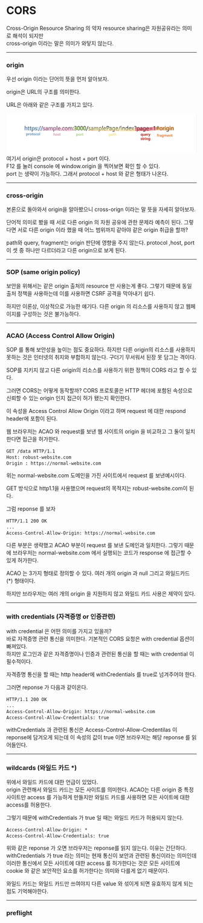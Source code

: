 # CORS

Cross-Origin Resource Sharing 의 약자
resource sharing은 자원공유라는 의미로 해석이 되지만  
cross-origin 이라는 말은 의미가 와닿지 않는다.

---

### origin

우선 origin 이라는 단어의 뜻을 먼저 알아보자.

origin은 URL의 구조를 의미한다.

URL은 아래와 같은 구조를 가지고 있다.

![url URL구성](cors_URL.png)  
여기서 origin은 protocol + host + port 이다.  
F12 를 눌러 console 에 window.origin 을 찍어보면 확인 할 수 있다.  
port 는 생략이 가능하다. 그래서 protocol + host 와 같은 형태가 나온다.

---

### cross-origin

본론으로 돌아와서 origin을 알아봤으니 cross-orign 이라는 말 뜻을 자세히 알아보자.

단어적 의미로 봤을 때 서로 다른 origin 의 자원 공유에 관한 문제라 예측이 된다.
그렇다면 서로 다른 origin 이라 했을 때 어느 범위까지 같아야 같은 origin 취급을 할까?

path와 query, fragment는 origin 판단에 영향을 주지 않는다. protocol ,host, port 이 셋 중 하나만 다르더라고 다른 origin으로 보게 된다.

---

### SOP (same origin policy)

보안을 위해서는 같은 origin 출처의 resource 만 사용는게 좋다. 그렇기 때문에 동일 출처 정책을 사용하는데 이를 사용하면 CSRF 공격을 막아내기 쉽다.

하지만 이론상, 이상적으로 가능한 얘기다. 다른 origin 의 리소스를 사용하지 않고 웹페이지를 구성하는 것은 불가능하다.

---

### ACAO (Access Control Allow Origin)

SOP 를 통해 보안성을 높이는 점도 중요하다. 하지만 다른 origin의 리소스를 사용하지 못하는 것은 인터넷의 취지와 부합하지 않는다. 구더기 무서워서 된장 못 담그는 격이다.

SOP를 지키지 않고 다른 origin의 리소스를 사용하기 위한 정책이 CORS 라고 할 수 있다.

그러면 CORS는 어떻게 동작할까?
CORS 프로토콜은 HTTP 헤더에 포함된 속성으로 신뢰할 수 있는 origin 인지 접근이 허가 됐는지 확인한다.

이 속성을 Access Control Allow Origin 이라고 하며 request 에 대한 respond header에 포함이 된다.

웹 브라우저는 ACAO 와 request를 보낸 웹 사이트의 origin 을 비교하고 그 둘이 일치한다면 접근을 허가한다.

```
GET /data HTTP/1.1
Host: robust-website.com
Origin : https://normal-website.com
```

위는 normal-website.com 도메인을 가진 사이트에서 request 를 보낸예시이다.

GET 방식으로 http1.1을 사용했으며 request의 목적지는 robust-website.com이 된다.

그럼 reponse 를 보자

```
HTTP/1.1 200 OK
...
Access-Control-Allow-Origin: https://normal-website.com

```

다른 부분은 생략했고 ACAO 부분이 request 를 보낸 도메인과 일치한다. 그렇기 때문에 브라우저는 normal-website.com 에서 실행되는 코드가 response 에 접근할 수 있게 허가한다.

ACAO 는 3가지 형태로 정의할 수 있다. 여러 개의 origin 과 null 그리고 와일드카드 (\*) 형태이다.

하지만 브라우저는 여러 개의 origin 을 지원하지 않고 와일드 카드 사용은 제약이 있다.

---

### with credentials (자격증명 or 인증관련)

with credential 은 어떤 의미를 가지고 있을끼?  
바로 자격증명 관련 통신을 의미한다.
기본적인 CORS 요청은 with credential 옵션이 빠져있다.  
하지만 로그인과 같은 자격증명이나 인증과 관련된 통신을 할 때는 with credential 이 필수적이다.

자격증명 통신을 할 때는 http header에 withCredentials 를 true로 넘겨주어야 한다.

그러면 reponse 가 다음과 같이온다.

```
HTTP/1.1 200 OK
...
Access-Control-Allow-Origin: https://normal-website.com
Access-Control-Allow-Credentials: true
```

withCredentials 과 관련된 통신은 Access-Control-Allow-Credentilas 이 reponse에 담겨오게 되는데 이 속성의 값이 true 이면 브라우저는 해당 reponse 를 읽어들인다.

---

### wildcards (와일드 카드 \*)

위에서 와일드 카드에 대한 언급이 있었다.  
origin 관련해서 와일드 카드는 모든 사이트를 의미한다. ACAO는 다른 origin 중 특정 사이트만 access 를 가능하게 만들지만 와일드 카드를 사용하면 모든 사이트에 대한 access를 허용한다.

그렇기 때문에 withCredentials 가 true 일 때는 와일드 카드가 허용되지 않는다.

```
Access-Control-Allow-Origin: *
Access-Control-Allow-Credentials: true
```

위와 같은 reponse 가 오면 브라우저는 reponse를 읽지 않는다. 이유는 간단하다.
withCredentials 가 true 라는 의미는 현재 통신이 보안과 관련된 통신이라는 의미인데 이러한 통신에서 모든 사이트에 대한 access 를 허가한다는 것은 모든 사이트에 cookie 와 같은 보안적인 요소를 허가한다는 의미와 다를게 없기 때문이다.

와일드 카드는 와일드 카드만 쓰여야지 다른 value 와 섞이게 되면 유효하지 않게 되는 점도 기억해야한다.

---

### preflight
